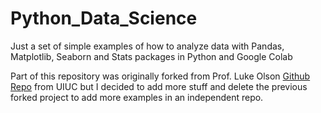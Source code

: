 # Python_Data_Science
Just a set of simple examples of how to analyze data with Pandas, Matplotlib, Seaborn and Stats packages in Python and Google Colab

Part of this repository was originally forked from Prof. Luke Olson [Github Repo](https://github.com/lukeolson/mse598dm-python-data) from UIUC but I decided to add more stuff and delete the previous forked project to add more examples in an independent repo.  
